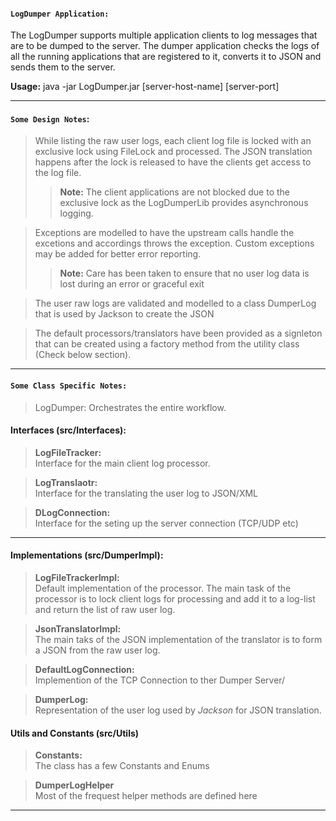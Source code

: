 #### `LogDumper Application:`
The LogDumper supports multiple application clients to log messages that are to be dumped to the server. The dumper application checks the logs of all the running applications that are registered to it, converts it to JSON and sends them to the server.

<b>Usage:</b> java -jar LogDumper.jar [server-host-name] [server-port]

---

#### `Some Design Notes`:
> While listing the raw user logs, each client log file is locked with an exclusive lock using FileLock and processed. The JSON translation happens after the lock is released to have the clients get access to the log file. 
>> <b>Note:</b> The client applications are not blocked due to the exclusive lock as the LogDumperLib provides asynchronous logging.

> Exceptions are modelled to have the upstream calls handle the excetions and accordings throws the exception. Custom exceptions may be added for better error reporting.
>> <b>Note:</b> Care has been taken to ensure that no user log data is lost during an error or graceful exit

> The user raw logs are validated and modelled to a class DumperLog that is used by Jackson to create the JSON

> The default processors/translators have been provided as a signleton that can be created using a factory method from the utility class (Check below section).

---

#### `Some Class Specific Notes:`
> LogDumper: Orchestrates the entire workflow.

#### Interfaces (src/Interfaces):
> <b>LogFileTracker:</b>    
Interface for the main client log processor.

> <b>LogTranslaotr:</b>   
Interface for the translating the user log to JSON/XML

> <b>DLogConnection:</b>   
Interface for the seting up the server connection (TCP/UDP etc)

---

#### Implementations (src/DumperImpl):
> <b>LogFileTrackerImpl:</b>   
Default implementation of the processor. The main task of the processor is to lock client logs for processing and add it to a log-list and return the list of raw user log. 

> <b>JsonTranslatorImpl:</b>   
The main taks of the JSON implementation of the translator is to form a JSON from the raw user log.

> <b>DefaultLogConnection:</b>   
Implemention of the TCP Connection to ther Dumper Server/

> <b>DumperLog:</b>  
Representation of the user log used by <i>Jackson</i> for JSON translation.

#### Utils and Constants (src/Utils)
> <b>Constants:</b>   
The class has a few Constants and Enums

> <b>DumperLogHelper</b>   
Most of the frequest helper methods are defined here

---
